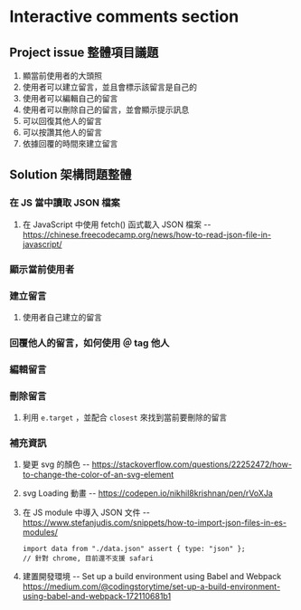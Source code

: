 # Interactive comments section

## Project issue 整體項目議題

1. 顯當前使用者的大頭照
2. 使用者可以建立留言，並且會標示該留言是自己的
3. 使用者可以編輯自己的留言
4. 使用者可以刪除自己的留言，並會顯示提示訊息
5. 可以回復其他人的留言
6. 可以按讚其他人的留言
7. 依據回覆的時間來建立留言

## Solution 架構問題整體

### 在 JS 當中讀取 JSON 檔案

1. 在 JavaScript 中使用 fetch() 函式載入 JSON 檔案 -- https://chinese.freecodecamp.org/news/how-to-read-json-file-in-javascript/

### 顯示當前使用者

### 建立留言

1. 使用者自己建立的留言

### 回覆他人的留言，如何使用 ＠ tag 他人

### 編輯留言

### 刪除留言

1. 利用 `e.target` ，並配合 `closest` 來找到當前要刪除的留言

### 補充資訊

1. 變更 svg 的顏色 -- https://stackoverflow.com/questions/22252472/how-to-change-the-color-of-an-svg-element
2. svg Loading 動畫 -- https://codepen.io/nikhil8krishnan/pen/rVoXJa
3. 在 JS module 中導入 JSON 文件 -- https://www.stefanjudis.com/snippets/how-to-import-json-files-in-es-modules/

   ```
   import data from "./data.json" assert { type: "json" };
   // 針對 chrome, 目前還不支援 safari

   ```

4. 建置開發環境 -- Set up a build environment using Babel and Webpack
   https://medium.com/@codingstorytime/set-up-a-build-environment-using-babel-and-webpack-172110681b1
